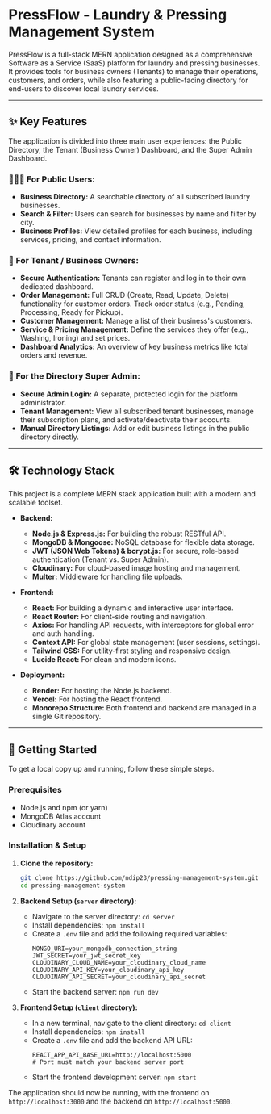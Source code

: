 # PressFlow - Laundry & Pressing Management System

PressFlow is a full-stack MERN application designed as a comprehensive Software as a Service (SaaS) platform for laundry and pressing businesses. It provides tools for business owners (Tenants) to manage their operations, customers, and orders, while also featuring a public-facing directory for end-users to discover local laundry services.

 
<!-- **Action:** Replace this with a real screenshot URL of your running application! -->

---

## ✨ Key Features

The application is divided into three main user experiences: the Public Directory, the Tenant (Business Owner) Dashboard, and the Super Admin Dashboard.

### 🧑‍🤝‍🧑 For Public Users:
-   **Business Directory:** A searchable directory of all subscribed laundry businesses.
-   **Search & Filter:** Users can search for businesses by name and filter by city.
-   **Business Profiles:** View detailed profiles for each business, including services, pricing, and contact information.

### 👔 For Tenant / Business Owners:
-   **Secure Authentication:** Tenants can register and log in to their own dedicated dashboard.
-   **Order Management:** Full CRUD (Create, Read, Update, Delete) functionality for customer orders. Track order status (e.g., Pending, Processing, Ready for Pickup).
-   **Customer Management:** Manage a list of their business's customers.
-   **Service & Pricing Management:** Define the services they offer (e.g., Washing, Ironing) and set prices.
-   **Dashboard Analytics:** An overview of key business metrics like total orders and revenue.

### 👑 For the Directory Super Admin:
-   **Secure Admin Login:** A separate, protected login for the platform administrator.
-   **Tenant Management:** View all subscribed tenant businesses, manage their subscription plans, and activate/deactivate their accounts.
-   **Manual Directory Listings:** Add or edit business listings in the public directory directly.

---

## 🛠️ Technology Stack

This project is a complete MERN stack application built with a modern and scalable toolset.

-   **Backend:**
    -   **Node.js & Express.js:** For building the robust RESTful API.
    -   **MongoDB & Mongoose:** NoSQL database for flexible data storage.
    -   **JWT (JSON Web Tokens) & bcrypt.js:** For secure, role-based authentication (Tenant vs. Super Admin).
    -   **Cloudinary:** For cloud-based image hosting and management.
    -   **Multer:** Middleware for handling file uploads.

-   **Frontend:**
    -   **React:** For building a dynamic and interactive user interface.
    -   **React Router:** For client-side routing and navigation.
    -   **Axios:** For handling API requests, with interceptors for global error and auth handling.
    -   **Context API:** For global state management (user sessions, settings).
    -   **Tailwind CSS:** For utility-first styling and responsive design.
    -   **Lucide React:** For clean and modern icons.

-   **Deployment:**
    -   **Render:** For hosting the Node.js backend.
    -   **Vercel:** For hosting the React frontend.
    -   **Monorepo Structure:** Both frontend and backend are managed in a single Git repository.

---

## 🚀 Getting Started

To get a local copy up and running, follow these simple steps.

### Prerequisites

-   Node.js and npm (or yarn)
-   MongoDB Atlas account
-   Cloudinary account

### Installation & Setup

1.  **Clone the repository:**
    ```sh
    git clone https://github.com/ndip23/pressing-management-system.git
    cd pressing-management-system
    ```

2.  **Backend Setup (`server` directory):**
    -   Navigate to the server directory: `cd server`
    -   Install dependencies: `npm install`
    -   Create a `.env` file and add the following required variables:
        ```env
        MONGO_URI=your_mongodb_connection_string
        JWT_SECRET=your_jwt_secret_key
        CLOUDINARY_CLOUD_NAME=your_cloudinary_cloud_name
        CLOUDINARY_API_KEY=your_cloudinary_api_key
        CLOUDINARY_API_SECRET=your_cloudinary_api_secret
        ```
    -   Start the backend server: `npm run dev`

3.  **Frontend Setup (`client` directory):**
    -   In a new terminal, navigate to the client directory: `cd client`
    -   Install dependencies: `npm install`
    -   Create a `.env` file and add the backend API URL:
        ```env
        REACT_APP_API_BASE_URL=http://localhost:5000 
        # Port must match your backend server port
        ```
    -   Start the frontend development server: `npm start`

The application should now be running, with the frontend on `http://localhost:3000` and the backend on `http://localhost:5000`.